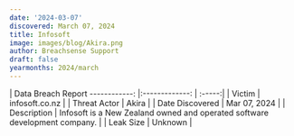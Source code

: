 ```yaml
---
date: '2024-03-07'
discovered: March 07, 2024
title: Infosoft
image: images/blog/Akira.png
author: Breachsense Support
draft: false
yearmonths: 2024/march
---
```



| Data Breach Report
------------:     |:-------------:    | :-----:|
| Victim      | infosoft.co.nz      | 
| Threat Actor      | Akira      | 
| Date Discovered      | Mar 07, 2024      | 
| Description      | Infosoft is a New Zealand owned and operated software development company.      | 
| Leak Size      | Unknown      | 

